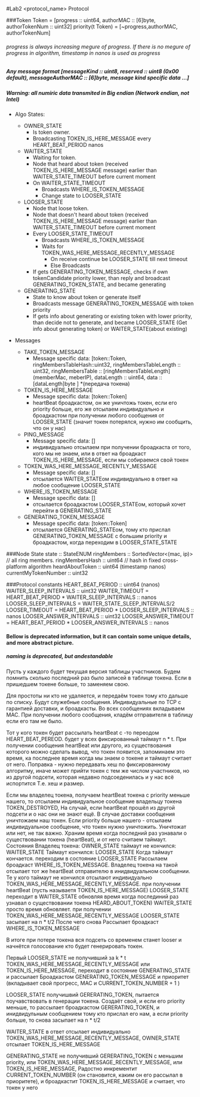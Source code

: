 #Lab2 <protocol_name> Protocol

###Token 
Token = [progress :: uint64, authorMAC :: [6]byte, authorTokenNum :: uint32]
priority(t Token) = [~progress,authorMAC, authorTokenNum]
###### progress is always increasing megure of progress. If there is no megure of progress in algorithm, timestamp in nanos is used as progress

##### Any message format [messageKind :: uint8, reserved :: uint8 (0x00 default), messageAuthorMAC :: [6]byte, message kind specific data ...]

##### Warning: all numiric data transmited in Big endian (Network endian, not Intel)
* Algo States:
  * OWNER_STATE
    * Is token owner. 
    * Broadcasting TOKEN_IS_HERE_MESSAGE every HEART_BEAT_PERIOD nanos
  * WAITER_STATE
    * Waiting for token. 
    * Node that heard about token (received TOKEN_IS_HERE_MESSAGE message) earlier than WAITER_STATE_TIMEOUT before current moment
    * On WAITER_STATE_TIMEOUT 
      * Broadcasts WHERE_IS_TOKEN_MESSAGE
      * Change state to LOOSER_STATE
  * LOOSER_STATE
    * Node that loose token.
    * Node that doesn't heard about token (received TOKEN_IS_HERE_MESSAGE message) earlier than WAITER_STATE_TIMEOUT before current moment
    * Every LOOSER_STATE_TIMEOUT
      * Broadcasts WHERE_IS_TOKEN_MESSAGE
      * Waits for TOKEN_WAS_HERE_MESSAGE_RECENTLY_MESSAGE
        * On receive continue be LOOSER_STATE till next timeout
        * Else Broadcasts
    * If gets GENERATING_TOKEN_MESSAGE, checks if own tokenCandidate priority lower, than reply and broadcast GENERATING_TOKEN_STATE, and became generating
  * GENERATING_STATE
    * State to know about token or generate itself
    * Broadcasts message GENERATING_TOKEN_MESSAGE with token priority
    * If gets info about generating or existing token with lower priority, than decide not to generate, and became LOOSER_STATE (Get info about generating token)  or WAITER_STATE(about existing)


* Messages
  * TAKE_TOKEN_MESSAGE 
    * Message specific data: [token::Token, ringMembersTableHash::uint32, ringMembersTableLength :: uint32, ringMembersTable :: [ringMembersTableLength](memberMac, meberIP), dataLength :: uint64, data :: [dataLength]byte ]
    *(передача токена)
  * TOKEN_IS_HERE_MESSAGE 
    * Message specific data: [token::Token]
    * heartBeat броадкастом, он же уничтожь токен, если его priority больше, его же отсылаем индивидуально и броадкастом при получении любого сообщения от LOOSER_STATE (значит токен потерялся, нужно им сообщить, что он у нас) 
  * PING_MESSAGE
    * Message specific data: []
    * индивидуально отсылаем при получении броадкаста от того, кого мы не знаем, или в ответ на броадкаст TOKEN_IS_HERE_MESSAGE, если мы собираемся свой токен
  * TOKEN_WAS_HERE_MESSAGE_RECENTLY_MESSAGE 
    * Message specific data: []
    * отсылается WAITER_STATEом индивидуально в ответ на любое сообщение LOOSER_STATE
  * WHERE_IS_TOKEN_MESSAGE 
    * Message specific data: []
    * отсылается броадкастом LOOSER_STATEом, который хочет перейти в GENERATING_STATE
  * GENERATING_TOKEN_MESSAGE 
    * Message specific data: [token::Token]
    * отсылается GENERATING_STATEом, тому кто прислал GENERATING_TOKEN_MESSAGE с большим priority и броадкастом, когда переходим в LOOSER_STATE_STATE

###Node State
state :: StateENUM
ringMembers :: SortedVector<(mac, ip)>  // all ring members. 
ringMembersHash :: uint64 // hash in fixed cross-platform algorithm
heardAboutToken :: uint64 (timestamp nanos)
currentMyTokenNumber :: uint32

###Protocol constants
HEART_BEAT_PERIOD :: uint64 (nanos)
WAITER_SLEEP_INTERVALS :: uint32
WAITER_TIMEOUT = HEART_BEAT_PERIOD * WAITER_SLEEP_INTERVALS :: nanos
LOOSER_SLEEP_INTERVALS = WAITER_STATE_SLEEP_INTERVALS/2
LOOSER_TIMEOUT = HEART_BEAT_PERIOD * LOOSER_SLEEP_INTERVALS :: nanos
LOOSER_ANSWER_INTERVALS  :: uint32
LOOSER_ANSWER_TIMEOUT = HEART_BEAT_PERIOD * LOOSER_ANSWER_INTERVALS :: nanos



#### Bellow is deprecated information, but it can contain some unique details, and more abstract picture.
##### naming is deprecated, but andestandable

Пусть у каждого будет текущая версия таблицы участников. 
Будем помнить сколько последний раз было записей в таблице токена. Если в пришедшем токене больше, то заменяем свою.

Для простоты ни кто не удаляется, и передаём токен тому кто дальше по списку.  Будут служебные сообщения. Индивидуальные по TCP с гарантией доставки, и броадкасты.  Во всех сообщениях вкладываем МАС. При получении любого сообщения, кладём отправителя в таблицу если его там не было.  

Тот у кого токен будет рассылать heartBeat с -то переодом HEART_BEAT_PEREOD.
будет у всех фиксированный таймаут n * t.
При получении сообщения heartBeat или другого, из существования которого можно сделать вывод, что токен появится, запоминаем это время, ка последнее время когда мы знаем о токене и таймаут считает от него.
Поправка - нужно передавать хеш по фиксированному алгоритму, иначе может прийти токен с тем же числом участников, но из другой подсети, которая недавно подсоеденилась и у нас всё испортится
Т.е. хеш и размер.


Если мы владелец токена, получаем heartBeat токена с priority меньше нашего, то отсылаем индивидуальное сообщение владельцу токена TOKEN_DESTROYED, На случай, если heartBeat прошёл из другой подсети и о нас они не знают ещё. В случае доставки сообщения уничтожаем наш токен. 
Если priority больше нашего - отсылаем индивидуальное сообщение, что токен нужно уничтожить. Уничтожат или нет, не так важно.
Храним время когда последний раз узнавали о существовании токена (heartBeat), и от него считаем таймаут. 
Состояния
Владелец токена: OWNER_STATE
таймаут не кончился: WAITER_STATE
Таймаут кончился: LOOSER_STATE
Когда таймаут кончается. переходим в состояние LOOSER_STATE Рассылаем броадкаст 
WHERE_IS_TOKEN_MESSAGE. Владелец токена на такой отсылает тот же heartBeat отправителю в инидвидуальном сообщении. Те у кого таймаут не кончился отсылают индивидуально TOKEN_WAS_HERE_MESSAGE_RECENTLY_MESSAGE.
при получении heartBeat (пусть называетя TOKEN_IS_HERE_MESSAGE)
LOOSER_STATE переходит в WAITER_STATE обновляя время когда послединий раз узнавал о существовании токена HEARD_ABOUT_TOKEN)
WAITER_STATE просто время обновляет.
при получении TOKEN_WAS_HERE_MESSAGE_RECENTLY_MESSAGE
LOOSER_STATE засыпает на n * t/2
После чего снова Рассылает броадкаст 
WHERE_IS_TOKEN_MESSAGE

В итоге при потере токена вся подсеть со временем станет looser и начнётся голосование кто будет генерировать токен.

Первый LOOSER_STATE не получивший за k * t TOKEN_WAS_HERE_MESSAGE_RECENTLY_MESSAGE или TOKEN_IS_HERE_MESSAGE, переходит в состояние GENERATING_STATE и рассылает Броадкастом GENERATING_TOKEN_MESSAGE и приоритет (вкладывает свой прогресс, МАС и CURRENT_TOKEN_NUMBER + 1 )

LOOSER_STATE получишвий GERERATING_TOKEN, пытается поучавствовать в генерации токена. Создаёт свой, и если его priority меньше, то рассылает броадкастом GERERATING_TOKEN, и инидвидульным сообщением тому кто прислал его нам, а если priority больше, то снова засыпает на n * t/2 

WAITER_STATE в ответ отсылает индивидуально TOKEN_WAS_HERE_MESSAGE_RECENTLY_MESSAGE, 
OWNER_STATE отсылает TOKEN_IS_HERE_MESSAGE

GENERATING_STATE не получивший GERERATING_TOKEN с меньшим priority, или TOKEN_WAS_HERE_MESSAGE_RECENTLY_MESSAGE, или TOKEN_IS_HERE_MESSAGE, Радостно инкрементит CURRENT_TOKEN_NUMBER (он становится, каким он его рассылал в приоритете), и броадкастит TOKEN_IS_HERE_MESSAGE и считает, что токен у него


